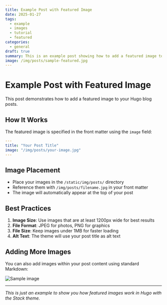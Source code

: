 ```yaml
---
title: Example Post with Featured Image
date: 2025-01-27
tags:
  - example
  - images
  - tutorial
  - featured
categories:
  - general
draft: true
summary: This is an example post showing how to add a featured image to your Hugo blog posts.
image: /img/posts/sample-featured.jpg
---
```


# Example Post with Featured Image

This post demonstrates how to add a featured image to your Hugo blog posts.

## How It Works

The featured image is specified in the front matter using the `image` field:

```yaml
---
title: "Your Post Title"
image: "/img/posts/your-image.jpg"
---
```

## Image Placement

- Place your images in the `/static/img/posts/` directory
- Reference them with `/img/posts/filename.jpg` in your front matter
- The image will automatically appear at the top of your post

## Best Practices

1. **Image Size**: Use images that are at least 1200px wide for best results
2. **File Format**: JPEG for photos, PNG for graphics
3. **File Size**: Keep images under 1MB for faster loading
4. **Alt Text**: The theme will use your post title as alt text

## Adding More Images

You can also add images within your post content using standard Markdown:

![Sample image](/img/posts/sample-featured.jpg "This is a sample image")

---

*This is just an example to show you how featured images work in Hugo with the Stack theme.*
